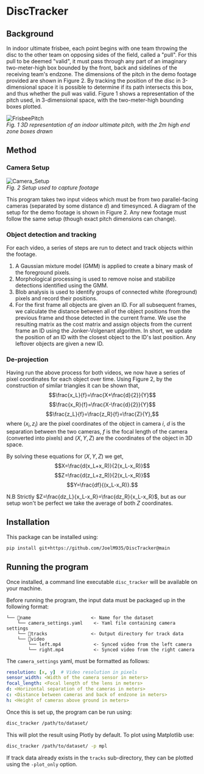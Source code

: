 # DiscTracker

## Background
 
In indoor ultimate frisbee, each point begins with one team throwing the disc to the other team on opposing sides of the field, called a "pull".
For this pull to be deemed "valid", it must pass through any part of an imaginary two-meter-high box bounded by the front, back and sidelines of the receiving team's endzone. 
The dimensions of the pitch in the demo footage provided are shown in Figure 2.
By tracking the position of the disc in 3-dimensional space it is possible to determine if its path intersects this box, and thus whether the pull was valid. 
Figure 1 shows a representation of the pitch used, in 3-dimensional space, with the two-meter-high bounding boxes plotted.

![FrisbeePitch](https://github.com/JoelM935/DiscTracker/assets/33060876/cc745ae0-dd6c-4a7f-9cb0-d1b17ad47212)\
*Fig. 1 3D representation of an indoor ultimate pitch, with the 2m high end zone boxes drawn*

## Method
### Camera Setup
![Camera_Setup](https://github.com/JoelM935/DiscTracker/assets/33060876/03c96ae6-fb88-4036-beb6-71389b3777eb)\
*Fig. 2 Setup used to capture footage* 

This program takes two input videos which must be from two parallel-facing cameras (separated by some distance $d$) and timesynced. A diagram of the setup for the demo footage is shown in Figure 2. Any new footage must follow the same setup (though exact pitch dimensions can change).

### Object detection and tracking
For each video, a series of steps are run to detect and track objects within the footage.

1. A Gaussian mixture model (GMM) is applied to create a binary mask of the foreground pixels.
2. Morphological processing is used to remove noise and stabilize detections identified using the GMM.
3. Blob analysis is used to identify groups of connected white (foreground) pixels and record their positions.
4. For the first frame all objects are given an ID. For all subsequent frames, we calculate the distance between all of the object positions from the previous frame and those detected in the current frame. We use the resulting matrix as the cost matrix and assign objects from the current frame an ID using the Jonker-Volgenant algorithm. In short, we update the position of an ID with the closest object to the ID's last position. Any leftover objects are given a new ID.

### De-projection
Having run the above process for both videos, we now have a series of pixel coordinates for each object over time. Using Figure 2, by the construction of similar triangles it can be shown that,
$$\frac{x_L}{f}=\frac{X+\frac{d}{2}}{Y}$$
$$\frac{x_R}{f}=\frac{X-\frac{d}{2}}{Y}$$
$$\frac{z_L}{f}=\frac{z_R}{f}=\frac{Z}{Y},$$
where $(x_i, z_i)$ are the pixel coordinates of the object in camera $i$, $d$ is the separation between the two cameras, $f$ is the focal length of the camera (converted into pixels) and $(X, Y, Z)$ are the coordinates of the object in 3D space.

By solving these equations for $(X, Y, Z)$ we get,
$$X=\frac{d(x_L+x_R)}{2(x_L-x_R)}$$
$$Z=\frac{d(z_L+z_R)}{2(x_L-x_R)}$$
$$Y=\frac{df}{(x_L-x_R)}.$$

N.B Strictly $Z=\frac{dz_L}{x_L-x_R}=\frac{dz_R}{x_L-x_R}$, but as our setup won't be perfect we take the average of both $Z$ coordinates.

## Installation
This package can be installed using:
```bash
pip install git+https://github.com/JoelM935/DiscTracker@main
```

## Running the program
Once installed, a command line executable `disc_tracker` will be available on your machine.

Before running the program, the input data must be packaged up in the following format:
```
└── 📁name                      <- Name for the dataset
    └── camera_settings.yaml    <- Yaml file containing camera settings
    └── 📁tracks                <- Output directory for track data
    └── 📁video
        └── left.mp4            <- Synced video from the left camera
        └── right.mp4           <- Synced video from the right camera
```
The `camera_settings` yaml, must be formatted as follows:
```yaml
resolution: [x, y]  # Video resolution in pixels
sensor_width: <Width of the camera sensor in meters>
focal_length: <Focal length of the lens in meters>
d: <Horizontal separation of the cameras in meters>
c: <Distance between cameras and back of endzone in meters>
h: <Height of cameras above ground in meters>
```
Once this is set up, the program can be run using:
```bash
disc_tracker /path/to/dataset/
```
This will plot the result using Plotly by default. To plot using Matplotlib use:
```bash
disc_tracker /path/to/dataset/ -p mpl
```
If track data already exists in the `tracks` sub-directory, they can be plotted using the `-plot_only` option.
 

